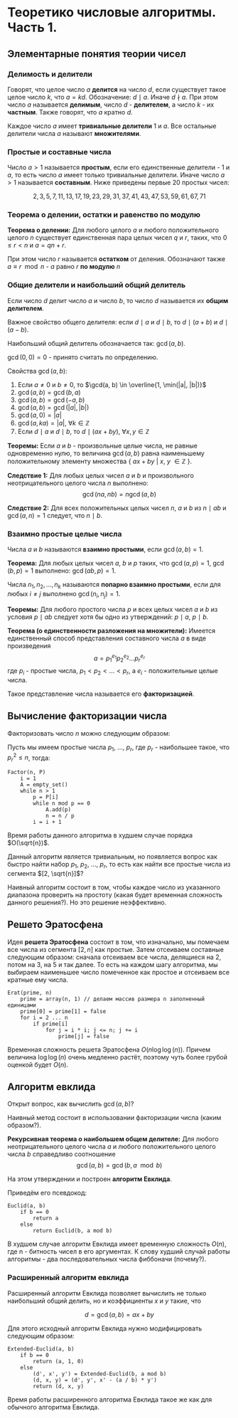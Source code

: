 
# Теоретико числовые алгоритмы. Часть 1.

## Элементарные понятия теории чисел

### Делимость и делители

Говорят, что целое число $a$ **делится** на число $d$, если существует такое
целое число $k$, что $a = kd$. Обозначение: $d$ $\mid$ $a$. Иначе $d$ $\nmid$ $a$.
При этом число $a$ называется **делимым**, число $d$ - **делителем**, а число $k$ - их **частным**. 
Также говорят, что $a$ кратно $d$.

Каждое число $a$ имеет **тривиальные делители** $1$ и $a$. Все остальные
делители числа $a$ называют **множителями**.

### Простые и составные чиcла

Число $a > 1$ называется **простым**, если его единственные делители - $1$ и
$a$, то есть число $a$ имеет только тривиальные делители. Иначе число $a > 1$ называется **составным**.
Ниже приведены первые 20 простых чисел:

$$
2, 3, 5, 7, 11, 13, 17, 19, 23, 29, 31, 37, 41, 43, 47, 53, 59, 61, 67, 71
$$

### Теорема о делении, остатки и равенство по модулю

**Теорема о делении:** Для любого целого $a$ и любого положительного целого $n$
существует единственная пара целых чисел $q$ и $r$, таких, что $0 \le r < n$ и
$a = qn + r$.

При этом число $r$ называется **остатком** от деления. Обозначают также 
$a \equiv r \mod n$ - $a$ равно $r$ **по модулю** $n$

### Общие делители и наибольший общий делитель

Если число $d$ делит число $a$ и число $b$, то число $d$ называется их **общим 
делителем**. 

Важное свойство общего делителя: если $d$ $\mid$ $a$ и $d$ $\mid$
$b$, то $d$ $\mid$ $(a + b)$ и $d$ $\mid$ $(a - b)$.


Наибольший общий делитель обозначается так: $\gcd(a, b)$. 

$\gcd(0, 0) = 0$ - принято считать по определению.

Свойства $\gcd(a, b)$:
1. Если $a \ne 0$ и $b \ne 0$, то $\gcd(a, b) \in \overline{1, \min(|a|, |b|)}$
2. $\gcd(a, b) = \gcd(b, a)$
3. $\gcd(a, b) = \gcd(-a, b)$
4. $\gcd(a, b) = \gcd(|a|, |b|)$
5. $\gcd(a, 0) = |a|$
6. $\gcd(a, ka) = |a|$, $\forall k \in \mathbb{Z}$
7. Если $d$ $\mid$ $a$ и $d$ $\mid$ $b$, то $d$ $\mid$ $(ax + by)$, $\forall x, y \in \mathbb{Z}$

**Теоремы:** Если $a$ и $b$ - произвольные целые числа, не равные одновременно
нулю, то величина $\gcd(a, b)$ равна наименьшему положительному элементу
множества { $ax + by$ | $x$, $y$ $\in \mathbb{Z}$ }.

**Следствие 1:** Для любых целых чисел $a$ и $b$ и произвольного неотрицательного
целого числа $n$ выполнено: 
$$\gcd(na, nb) = n\gcd(a, b)$$ 

**Следствие 2:** Для всех положительных целых чисел $n$, $a$ и $b$ из $n$ $\mid$
$ab$ и $\gcd(a, n) = 1$ следует, что $n$ $\mid$ $b$.

### Взаимно простые целые числа

Числа $a$ и $b$ называются **взаимно простыми**, если $\gcd(a, b) = 1$.

**Теорема:** Для любых целых чисел $a$, $b$ и $p$ таких, что $\gcd(a, p) = 1$,
$\gcd(b, p) = 1$ выполнено: $\gcd(ab, p) = 1$. 

Числа $n_1, n_2, \ldots, n_k$ называются **попарно взаимно простыми**, если для
любых $i \ne j$ выполнено $\gcd(n_i, n_j) = 1$.

**Теоремы:** Для любого простого числа $p$ и всех целых чисел $a$ и $b$ из
условия $p$ $\mid$ $ab$ следует хотя бы одно из утверждений: $p$ $\mid$ $a$, $p$
$\mid$ $b$.

**Теорема (о единственности разложения на множители):** Имеется единственный
способ представления составного числа $a$ в виде произведения 
$$a = p_1^{e_1}p_2^{e_2} \ldots p_r^{e_r}$$
где $p_i$ - простые числа, $p_1 < p_2 < \ldots < p_r$, а $e_i$ -
положительные целые числа.

Такое представление числа называется его **факторизацией**.

## Вычисление факторизации числа

Факторизовать число $n$ можно следующим образом:

Пусть мы имеем простые числа $p_1$, $\ldots$, $p_r$, где $p_r$ - наибольшее
такое, что $p_r^2 \le n$, тогда:

```
Factor(n, P)
    i = 1
    A = empty_set()
    while n > 1
        p = P[i]
        while n mod p == 0
            A.add(p)
            n = n / p
        i = i + 1
```

Время работы данного алгоритма в худшем случае порядка $O(\sqrt{n})$.

Данный алгоритм является тривиальным, но появляется вопрос как быстро найти
набор $p_1$, $p_2$, $\ldots$, $p_r$, то есть как найти все простые числа из
сегмента $[2, \sqrt{n}]$? 

Наивный алгоритм состоит в том, чтобы каждое число из указанного диапазона
проверить на простоту (какая будет временная сложность данного решения?). 
Но это решение неэффективно. 

## Решето Эратосфена

Идея **решета Эратосфена** состоит в том, что изначально, мы помечаем все числа
из сегмента $[2, n]$ как простые. Затем отсеиваем составные следующим образом:
сначала отсеиваем все числа, делящиеся на 2, потом на 3, на 5 и так далее. То
есть на каждом шагу алгоритма, мы выбираем наименьшее число помеченное как
простое и отсеиваем все кратные ему числа.

```
Erat(prime, n)
    prime = array(n, 1) // делаем массив размера n заполненный единицами
    prime[0] = prime[1] = false
    for i = 2 ... n
        if prime[i]
            for j = i * i; j <= n; j += i
                prime[j] = false
```

Временная сложность решета Эратосфена $O(n\log\log(n))$. Причем величина
$\log\log(n)$ очень медленно растёт, поэтому чуть более грубой оценкой будет
$O(n)$.

## Алгоритм евклида

Открыт вопрос, как вычислить $\gcd(a, b)$?

Наивный метод состоит в использовании факторизации числа (каким образом?).

**Рекурсивная теорема о наибольшем общем делителе:** Для любого неотрицательного
целого числа $a$ и любого положительного целого числа $b$ справедливо
соотношение 
$$\gcd(a, b) = \gcd(b, a \mod b)$$

На этом утверждении и построен **алгоритм Евклида**. 

Приведём его псевдокод:

```
Euclid(a, b)
    if b == 0
        return a
    else 
        return Euclid(b, a mod b)
```

В худшем случае алгоритм Евклида имеет временную сложность $O(n)$, где n -
битность чисел в его аргументах. К слову худший случай работы алгоритмы - два
последовательных числа фиббоначи (почему?).

### Расширенный алгоритм евклида

Расширенный алгоритм Евклида позволяет вычислить не только наибольший общий
делить, но и коэффициенты $x$ и $y$ такие, что 

$$d = \gcd(a, b) = ax + by$$

Для этого исходный алгоритм Евклида нужно модифицировать следующим образом: 

```
Extended-Euclid(a, b)
    if b == 0
        return (a, 1, 0)
    else 
        (d', x', y') = Extended-Euclid(b, a mod b)
        (d, x, y) = (d', y', x' - (a / b) * y')
        return (d, x, y)
```

Время работы расширенного алгоритма Евклида такое же как для обычного алгоритма
Евклида.































